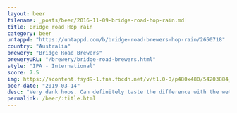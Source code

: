 ```yaml
---
layout: beer
filename: _posts/beer/2016-11-09-bridge-road-hop-rain.md
title: Bridge road Hop rain
category: beer
untappd: "https://untappd.com/b/bridge-road-brewers-hop-rain/2650718"
country: "Australia"
brewery: "Bridge Road Brewers"
breweryURL: "/brewery/bridge-road-brewers.html"
style: "IPA - International"
score: 7.5
img: https://scontent.fsyd9-1.fna.fbcdn.net/v/t1.0-0/p480x480/54203884_10156978747013745_5145964050080858112_o.jpg?_nc_cat=108&_nc_sid=e007fa&_nc_ohc=ky37Qkba78AAX_iPG1s&_nc_ht=scontent.fsyd9-1.fna&_nc_tp=6&oh=42f202b7ad46156ca89dd557d8526fbe&oe=5F4A6A96
beer-date: "2019-03-14"
desc: "Very dank hops. Can definitely taste the difference with the wet hop"
permalink: /beer/:title.html
---
```

